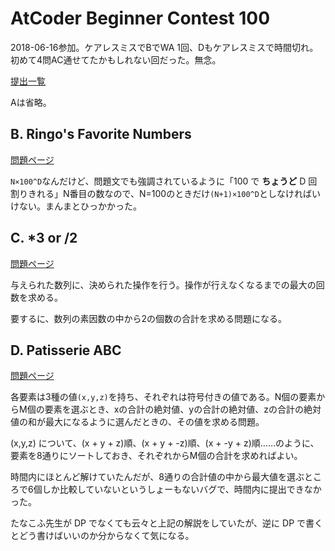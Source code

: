 # AtCoder Beginner Contest 100

2018-06-16参加。ケアレスミスでBでWA 1回、Dもケアレスミスで時間切れ。初めて4問AC通せてたかもしれない回だった。無念。

[提出一覧](https://atcoder.jp/contests/abc100/submissions?f.User=hhirai)

Aは省略。

## B. Ringo's Favorite Numbers

[問題ページ](https://atcoder.jp/contests/abc100/tasks/abc100_b)

`N×100^D`なんだけど、問題文でも強調されているように「100 で **ちょうど** D 回割りきれる」N番目の数なので、N=100のときだけ`(N+1)×100^D`としなければいけない。まんまとひっかかった。

## C. *3 or /2

[問題ページ](https://atcoder.jp/contests/abc100/tasks/abc100_c)

与えられた数列に、決められた操作を行う。操作が行えなくなるまでの最大の回数を求める。

要するに、数列の素因数の中から2の個数の合計を求める問題になる。

## D. Patisserie ABC

[問題ページ](https://atcoder.jp/contests/abc100/tasks/abc100_d)

各要素は3種の値`(x,y,z)`を持ち、それぞれは符号付きの値である。N個の要素からM個の要素を選ぶとき、xの合計の絶対値、yの合計の絶対値、zの合計の絶対値の和が最大になるように選んだときの、その値を求める問題。

(x,y,z) について、(x + y + z)順、(x + y + -z)順、(x + -y + z)順……のように、要素を8通りにソートしておき、それぞれからM個の合計を求めればよい。

時間内にほとんど解けていたんだが、8通りの合計値の中から最大値を選ぶところで6個しか比較していないというしょーもないバグで、時間内に提出できなかった。

たなこふ先生が DP でなくても云々と上記の解説をしていたが、逆に DP で書くとどう書けばいいのか分からなくて気になる。
